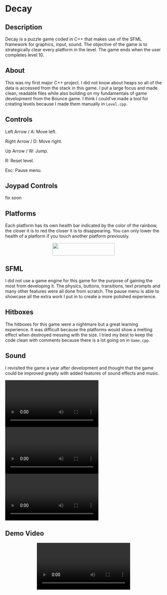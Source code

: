 # Decay

## Description
Decay is a puzzle game coded in C++ that makes use of the SFML framework for graphics, input, sound. The objective of the game is to strategically clear every platform in the level. The game ends when the user completes level 10.

## About
This was my first major C++ project. I did not know about heaps so all of the data is accessed from the stack in this game. I put a large focus and made clean, readable files while also building on my fundamentals of game development from the Bounce game. I think I could’ve made a tool for creating levels because I made them manually in ```Level.cpp```. 

## Controls
Left Arrow / A: Move left.

Right Arrow / D: Move right.

Up Arrow / W: Jump.

R: Reset level.

Esc: Pause menu.

## Joypad Controls 
fix soon

## Platforms
Each platform has its own health bar indicated by the color of the rainbow, the closer it is to red the closer it is to disappearing. You can only lower the health of a platform if you touch another platform previously. 
<div align="center">
  <img src="https://user-images.githubusercontent.com/52565263/144451953-71f9ef08-825e-4579-8016-a742c08d1d52.gif" width="200" height="40"/>
</div>

## SFML
I did not use a game engine for this game for the purpose of gaining the most from developing it. The physics, buttons, transitions, text prompts and many other features were all done from scratch. The pause menu is able to showcase all the extra work I put in to create a more polished experience.

## Hitboxes
The hitboxes for this game were a nightmare but a great learning experience. It was difficult because the platforms would show a melting effect when destroyed messing with the size. I tried my best to keep the code clean with comments because there is a lot going on in ```Game.cpp```. 

## Sound
I revisited the game a year after development and thought that the game could be improved greatly with added features of sound effects and music.
<div>
  <video src='https://user-images.githubusercontent.com/52565263/144437378-ff92c7c6-57a5-4b45-90a1-9d0086ac8872.mov'/>
</div>

<div>
 <video src='https://user-images.githubusercontent.com/52565263/144437375-3a918091-5479-4cc8-81ec-c68196e1b02d.mov'/>
</div>

<div>
 <video src='https://user-images.githubusercontent.com/52565263/144437376-0d97fc86-2728-4ff7-8f66-f01f3b148d11.mov'/>
</div>

## Demo Video
<div align="center">
  <video src='https://user-images.githubusercontent.com/52565263/144419092-ff332b8e-03af-4daf-8b95-b43ad8c9f08e.mp4'/>
</div>
